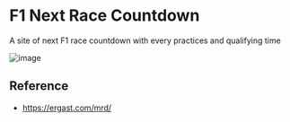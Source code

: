 # F1 Next Race Countdown

A site of next F1 race countdown with every practices and qualifying time

![image](https://user-images.githubusercontent.com/31400914/177012073-1641c87e-a693-426c-ac7d-e58715166f15.png)


## Reference
- https://ergast.com/mrd/
